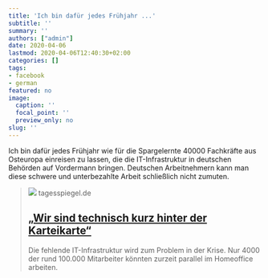 ```yaml
---
title: 'Ich bin dafür jedes Frühjahr ...'
subtitle: ''
summary: ''
authors: ["admin"]
date: 2020-04-06
lastmod: 2020-04-06T12:40:30+02:00
categories: []
tags:
- facebook
- german
featured: no
image:
  caption: ''
  focal_point: ''
  preview_only: no
slug: ''
---
```

Ich bin dafür jedes Frühjahr wie für die Spargelernte 40000 Fachkräfte aus Osteuropa einreisen zu lassen, die die IT-Infrastruktur in deutschen Behörden  auf Vordermann bringen. Deutschen Arbeitnehmern kann man diese schwere und unterbezahlte Arbeit schließlich nicht zumuten.
> [![](https://www.tagesspiegel.de/images/aktenberge/25717642/3-format530.jpg)](https://www.tagesspiegel.de/berlin/berliner-verwaltung-mangelhaft-digitalisiert-wir-sind-technisch-kurz-hinter-der-karteikarte/25717260.html)
> tagesspiegel.de
> ## [„Wir sind technisch kurz hinter der Karteikarte“](https://www.tagesspiegel.de/berlin/berliner-verwaltung-mangelhaft-digitalisiert-wir-sind-technisch-kurz-hinter-der-karteikarte/25717260.html)
>
>Die fehlende IT-Infrastruktur wird zum Problem in der Krise. Nur 4000 der rund 100.000 Mitarbeiter könnten zurzeit parallel im Homeoffice arbeiten.


